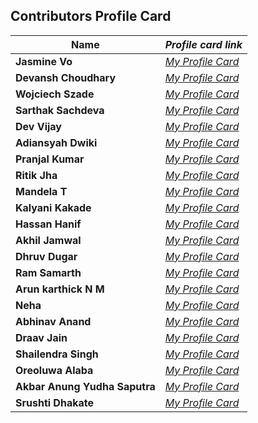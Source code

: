 ## Contributors Profile Card

| **Name**              | *Profile card link*                                    |
| ----------------------------- | --------------------------------------------------------------------- |
| **Jasmine Vo**                | *[My Profile Card](https://jasminepvo.github.io/Profile-Card/)*       |
| **Devansh Choudhary**       | *[My Profile Card](https://devansh-1007.github.io/pcard/)*    |
| **Wojciech Szade**       | *[My Profile Card](https://wojciechszade.github.io/Profile-card/)*    |
| **Sarthak Sachdeva**  | _[My Profile Card](https://portfolio-sarthakk24.vercel.app/)_                       |
| **Dev Vijay**       | *[My Profile Card](https://devvj-1.github.io/My-profile-card/)*  |
| **Adiansyah Dwiki**       | *[My Profile Card](https://adiansyah-dwiki.netlify.app/)*    |
| **Pranjal Kumar**       | *[My Profile Card](https://linktr.ee/pranjalkumar)*  |
| **Ritik Jha**       | *[My Profile Card](https://profilecard17.netlify.app/)*    |
| **Mandela T**       | *[My Profile Card](https://mandelatuks.github.io/Profile-Card/)*      |
| **Kalyani Kakade**       | *[My Profile Card](https://mysocialpage.netlify.app/)* |
| **Hassan Hanif**      | _[My Profile Card](https://hassancodess.carrd.co/)_                                 |
| **Akhil Jamwal**       | *[My Profile Card](https://akhilj321.github.io/profile-card/)*    |
| **Dhruv Dugar**       | *[My Profile Card](https://profile-card-dhruv-dugar.vercel.app/)*  |
| **Ram Samarth**       | *[My Profile Card](https://achiverram28.github.io/ProfileCard/)*    |
| **Arun karthick N M**       | *[My Profile Card](https://arunkarthicknm.github.io/my-profile/)*    |
| **Neha**       | *[My Profile Card](https://inquisitiveme15.github.io/Profile-Card-hactoberfest22/)*  |
| **Abhinav Anand**       | *[My Profile Card](http://abhiportyes.surge.sh/)*  |
| **Draav Jain**       | *[My Profile Card](https://heartfelt-dango-6b418e.netlify.app/)*    |
| **Shailendra Singh**  | _[My Profile Card](https://shailendra1703.github.io/Profile-Card/)_                 |
| **Oreoluwa Alaba**  | _[My Profile Card](https://sandiego2049.github.io/profile-card/)_ |
| **Akbar Anung Yudha Saputra**  | _[My Profile Card](https://akbarsaputrait.github.io/Profile-Card/)_                 |
| **Srushti Dhakate**  | _[My Profile Card](https://srushti-dhakate-2210.github.io/Profile-Card/)_                 |
